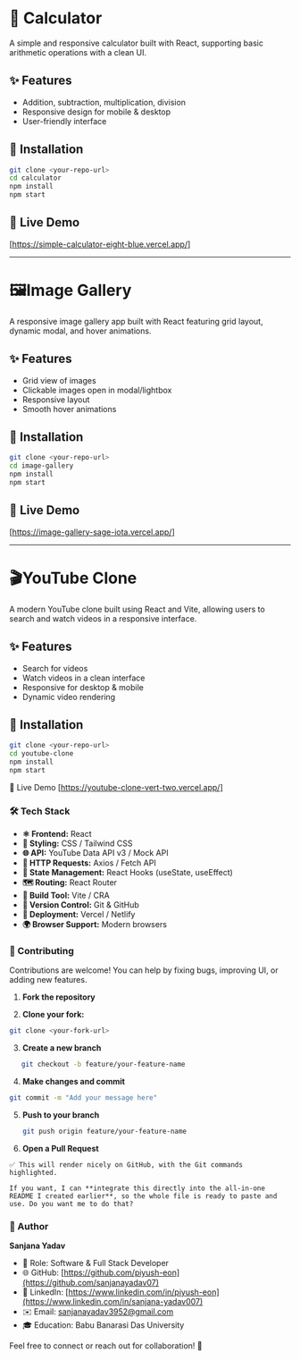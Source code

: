 # 🧮 Calculator

A simple and responsive calculator built with React, supporting basic arithmetic operations with a clean UI.

## ✨ Features
- Addition, subtraction, multiplication, division
- Responsive design for mobile & desktop
- User-friendly interface

## 🚀 Installation
```bash
git clone <your-repo-url>
cd calculator
npm install
npm start
```
## 🔗 Live Demo
[https://simple-calculator-eight-blue.vercel.app/]

---

# 🖼️Image Gallery

A responsive image gallery app built with React featuring grid layout, dynamic modal, and hover animations.

## ✨ Features
- Grid view of images
- Clickable images open in modal/lightbox
- Responsive layout
- Smooth hover animations

## 🚀 Installation
```bash
git clone <your-repo-url>
cd image-gallery
npm install
npm start
```

## 🔗 Live Demo
[https://image-gallery-sage-iota.vercel.app/]

---

# 🎬YouTube Clone

A modern YouTube clone built using React and Vite, allowing users to search and watch videos in a responsive interface.

## ✨ Features
- Search for videos
- Watch videos in a clean interface
- Responsive for desktop & mobile
- Dynamic video rendering

## 🚀 Installation
```bash
git clone <your-repo-url>
cd youtube-clone
npm install
npm start
```
🔗 Live Demo
[https://youtube-clone-vert-two.vercel.app/]

### 🛠️ Tech Stack

- **⚛️ Frontend:** React  
- **🎨 Styling:** CSS / Tailwind CSS  
- **🌐 API:** YouTube Data API v3 / Mock API  
- **📡 HTTP Requests:** Axios / Fetch API  
- **🧩 State Management:** React Hooks (useState, useEffect)  
- **🗺️ Routing:** React Router  
- **🔧 Build Tool:** Vite / CRA  
- **📝 Version Control:** Git & GitHub  
- **🚀 Deployment:** Vercel / Netlify  
- **🌍 Browser Support:** Modern browsers
### 🤝 Contributing

Contributions are welcome! You can help by fixing bugs, improving UI, or adding new features.

1. **Fork the repository**

2. **Clone your fork:**
```bash
git clone <your-fork-url>
```
3. **Create a new branch**
```bash
   git checkout -b feature/your-feature-name
```
4. **Make changes and commit**
```bash
git commit -m "Add your message here"
```
5. **Push to your branch**
   ```bash
   git push origin feature/your-feature-name
   ```
6. **Open a Pull Request**
```   
✅ This will render nicely on GitHub, with the Git commands highlighted.  

If you want, I can **integrate this directly into the all-in-one README I created earlier**, so the whole file is ready to paste and use. Do you want me to do that?
```
### 👤 Author
**Sanjana Yadav**  
- 💼 Role: Software & Full Stack Developer  
- 🌐 GitHub: [https://github.com/piyush-eon](https://github.com/sanjanayadav07)  
- 🔗 LinkedIn: [https://www.linkedin.com/in/piyush-eon](https://www.linkedin.com/in/sanjana-yadav007)  
- ✉️ Email: sanjanayadav3952@gmail.com  
- 🎓 Education: Babu Banarasi Das University  

Feel free to connect or reach out for collaboration! 💙
